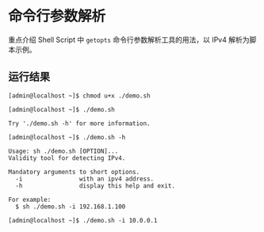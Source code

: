 # 命令行参数解析

重点介绍 Shell Script 中 `getopts` 命令行参数解析工具的用法，以 IPv4 解析为脚本示例。


## 运行结果

```shell
[admin@localhost ~]$ chmod u+x ./demo.sh

[admin@localhost ~]$ ./demo.sh

Try './demo.sh -h' for more information.

[admin@localhost ~]$ ./demo.sh -h

Usage: sh ./demo.sh [OPTION]...
Validity tool for detecting IPv4.

Mandatory arguments to short options.
  -i                with an ipv4 address.
  -h                display this help and exit.

For example:
  $ sh ./demo.sh -i 192.168.1.100

[admin@localhost ~]$ ./demo.sh -i 10.0.0.1
```

